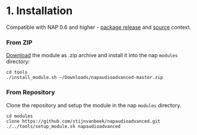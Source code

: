 # 1. Installation
Compatible with NAP 0.6 and higher - [package release](https://github.com/napframework/nap/releases) and [source](https://github.com/napframework/nap) context.

### From ZIP

[Download](https://github.com/stijnvanbeek/napaudioadvanced/archive/refs/heads/master.zip) the module as .zip archive and install it into the nap `modules` directory:
```
cd tools
./install_module.sh ~/Downloads/napaudioadvanced-master.zip
```

### From Repository

Clone the repository and setup the module in the nap `modules` directory.

```
cd modules
clone https://github.com/stijnvanbeek/napaudioadvanced.git
./../tools/setup_module.sh napaudioadvanced
```
